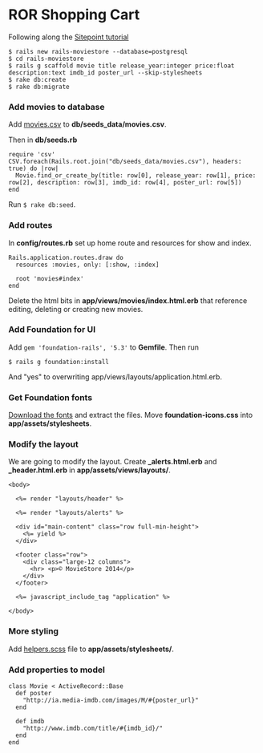ROR Shopping Cart
===

Following along the [Sitepoint tutorial](http://www.sitepoint.com/build-online-store-rails/)

```
$ rails new rails-moviestore --database=postgresql
$ cd rails-moviestore
$ rails g scaffold movie title release_year:integer price:float description:text imdb_id poster_url --skip-stylesheets
$ rake db:create
$ rake db:migrate
```

### Add movies to database
Add [movies.csv](https://raw.githubusercontent.com/Azzurrio/moviestore/master/db/seeds_data/movies.csv) to **db/seeds_data/movies.csv**.

Then in **db/seeds.rb**

```
require 'csv'
CSV.foreach(Rails.root.join("db/seeds_data/movies.csv"), headers: true) do |row|
  Movie.find_or_create_by(title: row[0], release_year: row[1], price: row[2], description: row[3], imdb_id: row[4], poster_url: row[5])
end
```
Run `$ rake db:seed`.

### Add routes

In **config/routes.rb** set up home route and resources for show and index.

```
Rails.application.routes.draw do
  resources :movies, only: [:show, :index]

  root 'movies#index'
end
```

Delete the html bits in **app/views/movies/index.html.erb** that reference editing, deleting or creating new movies.

### Add Foundation for UI

Add `gem 'foundation-rails', '5.3'` to **Gemfile**. Then run

```
$ rails g foundation:install
```

And "yes" to overwriting app/views/layouts/application.html.erb.

### Get Foundation fonts

[Download the fonts](http://zurb.com/playground/foundation-icon-fonts-3) and extract the files. Move **foundation-icons.css** into **app/assets/stylesheets**.

### Modify the layout

We are going to modify the layout. Create **_alerts.html.erb** and **_header.html.erb** in **app/assets/views/layouts/**. 

```
<body>

  <%= render "layouts/header" %>

  <%= render "layouts/alerts" %>

  <div id="main-content" class="row full-min-height">
    <%= yield %>
  </div>

  <footer class="row">
    <div class="large-12 columns">
      <hr> <p>© MovieStore 2014</p>
    </div>
  </footer>

  <%= javascript_include_tag "application" %>

</body>
```

### More styling

Add [helpers.scss](https://raw.githubusercontent.com/Azzurrio/moviestore/master/app/assets/stylesheets/helpers.scss) file to **app/assets/stylesheets/**.

### Add properties to model

```
class Movie < ActiveRecord::Base
  def poster
    "http://ia.media-imdb.com/images/M/#{poster_url}"
  end

  def imdb
    "http://www.imdb.com/title/#{imdb_id}/"
  end
end
```